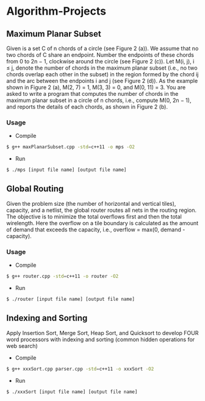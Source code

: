 # Algorithm-Projects
## Maximum Planar Subset
Given is a set C of n chords of a circle (see Figure 2 (a)). We assume that no two chords of C share an endpoint.
Number the endpoints of these chords from 0 to 2n − 1, clockwise around the circle (see Figure 2 (c)). Let
M(i, j), i ≤ j, denote the number of chords in the maximum planar subset (i.e., no two chords overlap each
other in the subset) in the region formed by the chord ij and the arc between the endpoints i and j (see
Figure 2 (d)). As the example shown in Figure 2 (a), M(2, 7) = 1, M(3, 3) = 0, and M(0, 11) = 3. You are
asked to write a program that computes the number of chords in the maximum planar subset in a circle of n
chords, i.e., compute M(0, 2n − 1), and reports the details of each chords, as shown in Figure 2 (b).
### Usage
* Compile 
```sh
$ g++ maxPlanarSubset.cpp -std=c++11 -o mps -O2

```
* Run
```sh
$ ./mps [input file name] [output file name]
```
## Global Routing
Given the problem size (the number of horizontal and vertical tiles), capacity, and a netlist,
the global router routes all nets in the routing region. The objective is to minimize the total
overflows first and then the total wirelength. Here the overflow on a tile boundary is calculated
as the amount of demand that exceeds the capacity, i.e., overflow = max(0, demand - capacity). 
### Usage
* Compile 
```sh
$ g++ router.cpp -std=c++11 -o router -O2
```
* Run
```sh
$ ./router [input file name] [output file name]
```
## Indexing and Sorting
Apply Insertion Sort, Merge Sort, Heap Sort, and Quicksort to develop
FOUR word processors with indexing and sorting (common hidden operations for web search) 
* Compile 
```sh
$ g++ xxxSort.cpp parser.cpp -std=c++11 -o xxxSort -O2
```
* Run
```sh
$ ./xxxSort [input file name] [output file name]
```
